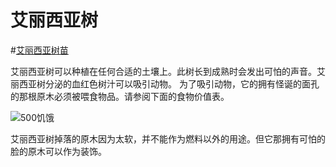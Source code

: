 # 艾丽西亚树

#[艾丽西亚树苗](block:betterwithaddons:sapling_luretree@0)

艾丽西亚树可以种植在任何合适的土壤上。此树长到成熟时会发出可怕的声音。艾丽西亚树分泌的血红色树汁可以吸引动物。
为了吸引动物，它的拥有怪诞的面孔的那根原木必须被喂食物品。请参阅下面的食物价值表。

![500饥饿](item:minecraft:glowstone@0)

艾丽西亚树掉落的原木因为太软，并不能作为燃料以外的用途。但它那拥有可怕的脸的原木可以作为装饰。